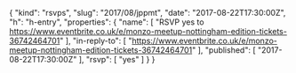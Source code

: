 {
  "kind": "rsvps",
  "slug": "2017/08/jppmt",
  "date": "2017-08-22T17:30:00Z",
  "h": "h-entry",
  "properties": {
    "name": [
      "RSVP yes to https://www.eventbrite.co.uk/e/monzo-meetup-nottingham-edition-tickets-36742464701"
    ],
    "in-reply-to": [
      "https://www.eventbrite.co.uk/e/monzo-meetup-nottingham-edition-tickets-36742464701"
    ],
    "published": [
      "2017-08-22T17:30:00Z"
    ],
    "rsvp": [
      "yes"
    ]
  }
}
